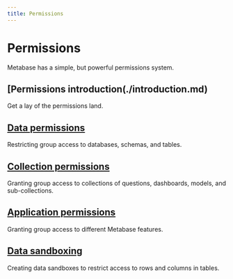 ```yaml
---
title: Permissions
---
```


# Permissions

Metabase has a simple, but powerful permissions system.

## [Permissions introduction(./introduction.md)

Get a lay of the permissions land.

## [Data permissions](./data.md)

Restricting group access to databases, schemas, and tables.

## [Collection permissions](./collections.md)

Granting group access to collections of questions, dashboards, models, and sub-collections.

## [Application permissions](./application.md)

Granting group access to different Metabase features.

## [Data sandboxing](./data-sandboxes.md)

Creating data sandboxes to restrict access to rows and columns in tables.